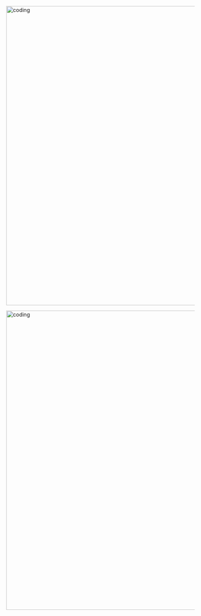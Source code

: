 
<img align = "center" alt = "coding" width = "800" src = "https://blogger.googleusercontent.com/img/b/R29vZ2xl/AVvXsEjO7m8rcIif_0Rgh_DE-dVBxBl7GfJqYk5Km1PPxHI9rngY2eM25nYoxr4GYvY1cussqjLPNZik37-7JhS-Ytsok_umy1KhpBeS0VpBBhJoeOig_N2vb5upOJm2X6EQVP-TCW0rcIDJrYg9qioLBFnVUAytJtJc1nbANcs82g_yP4m8iBPGq8HtUnJtlkUi/s1237/Infrastructure_multi_app.png
">

<img align = "center" alt = "coding" width = "800" src = "https://blogger.googleusercontent.com/img/b/R29vZ2xl/AVvXsEjO7m8rcIif_0Rgh_DE-dVBxBl7GfJqYk5Km1PPxHI9rngY2eM25nYoxr4GYvY1cussqjLPNZik37-7JhS-Ytsok_umy1KhpBeS0VpBBhJoeOig_N2vb5upOJm2X6EQVP-TCW0rcIDJrYg9qioLBFnVUAytJtJc1nbANcs82g_yP4m8iBPGq8HtUnJtlkUi/s1237/Infrastructure_multi_app.png">